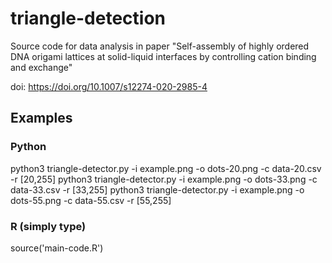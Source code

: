 # triangle-detection
Source code for data analysis in paper "Self-assembly of highly ordered DNA origami lattices at solid-liquid interfaces by controlling cation binding and exchange"

doi: https://doi.org/10.1007/s12274-020-2985-4

## Examples
### Python
python3 triangle-detector.py -i example.png -o dots-20.png -c data-20.csv -r [20,255]
python3 triangle-detector.py -i example.png -o dots-33.png -c data-33.csv -r [33,255]
python3 triangle-detector.py -i example.png -o dots-55.png -c data-55.csv -r [55,255]

### R (simply type)
source('main-code.R')
